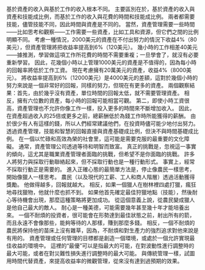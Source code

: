 基於資產的收入與基於工作的收入根本不同。
主要區別在於，基於資產的收入與資產和技能成比例，而基於工作的收入與花費的時間和技能成比例。
兩者都需要技能，儘管技能不同，因此時間與資產是不同的。
當然，資產管理需要一些時間——比如思考和觀察——工作需要一些資產，比如工具和資源，但它們之間的比例明顯不同。
考慮一種情況，2000美元的資產在不付出努力的情況下收益4%（80美元），但資產管理將把收益率提高到6%（120美元）。
幾小時的工作相差40美元——據推測，學習做這項工作所花費的時間不需要重複；一旦學會了，就沒有必要重新學習。
因此，花幾個小時以上管理1000美元的資產是不值得的，因為每小時的回報率將低於工作工資。
現在考慮擁有20萬美元的資產，收益4%（8000美元）。
將收益率提高到6%（12000美元）是4000美元的差額，這對於幾個小時的努力來說是一個非常好的回報，同樣的努力，但現在有更多的資產。
兩個觀察結果：首先，由於幾乎沒有資產，單位時間的回報太低，就不需要管理資產。
相反，擁有六位數的資產，每小時的回報可能相當可觀。
第二，即使小時工資很高，資產管理也不允許你像工作一樣，投入更多的時間來不斷增加收入。
因此，在資產超過收入的25倍或更多之前，總薪酬低於為錢工作時所能獲得的薪酬。
由於很少有人有這樣的錢，所以人們經常建議他們，在投資時儘可能少地付出努力。
透過資產管理，技能和智慧的回報直接與資產基礎成比例，但決不與時間基礎成比例。
在一個以忙碌和高效為榮的社會里，這可能是需要克服的最重要的文化障礙。
通常，資產管理公司透過等待和明智而致富。
真正的挑戰是，忽視這一事實的傾向，這尤其是職業資產管理者面臨的挑戰，但希望不是你面臨的挑戰。
許多人將努力與採取行動聯絡起來，但不採取行動也是一種行動形式。
事實上，經常不採取行動正是需要的。
進入正確心態的最簡單方法是，停止像農民一樣思考，開始像獵人一樣思考。
農民（以及現代的工薪、工人和商人階層）透過活動獲得獎勵。
他做得越多，回報就越大。
相反，如果一個獵人在樹林裡四處打獵，瘋狂地尋找獵物，他就什麼也抓不到。
如果他首先確定最佳狩獵地點（技能），然後耐心等待機會出現，那麼這種策略將更加成功。
從這個意義上說，從農民變成獵人是他自己最大的敵人。
耐心是一種美德，可能需要幾年甚至幾十年才能培養出來。
一個不耐煩的投資者，很可能會在形勢達到最佳狀態之前，射出所有的箭，而且永遠不會像那些，能夠等待的人那樣，賺到那麼多錢。
相反，一個不耐煩的農民將保持他的苗床上沒有雜草，因為，不耐煩和對生產力的強烈追求對他來說是有用的。
資產管理或任何管理的目標都是創造一個環境，或處於一個允許實現最佳收益的環境中。
這裡的“最優”可以是指最大的可能，在對波動性進行調整時的最大可能，或者在對災難性損失進行調整時的最大可能。
 與傳統管理一樣，試圖用時間代替資產，來提高收益率的微觀管理，從來沒有達到過預期的效果。